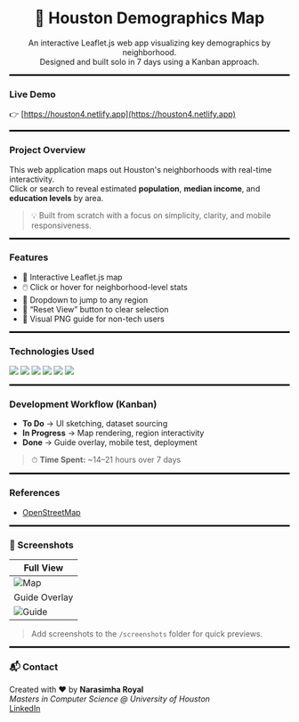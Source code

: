 <h1 align="center">🌆 Houston Demographics Map</h1>

<p align="center">An interactive Leaflet.js web app visualizing key demographics by neighborhood.<br>
Designed and built solo in 7 days using a Kanban approach.
</p>

<hr style="border: 1px solid #000000;" />

### Live Demo  
👉 [https://houston4.netlify.app](https://houston4.netlify.app)

<hr style="border: 1px solid #000000;" />

###  Project Overview

This web application maps out Houston's neighborhoods with real-time interactivity.  
Click or search to reveal estimated **population**, **median income**, and **education levels** by area.

> 💡 Built from scratch with a focus on simplicity, clarity, and mobile responsiveness.

<hr style="border: 1px solid #000000;" />

###  Features

- 📍 Interactive Leaflet.js map
- 🖱️ Click or hover for neighborhood-level stats
- 📂 Dropdown to jump to any region
- 🔄 “Reset View” button to clear selection
- 🧭 Visual PNG guide for non-tech users

<hr style="border: 1px solid #000000;" />

###  Technologies Used

<div align="left">
  <img src="https://img.shields.io/badge/HTML5-F16529?style=for-the-badge&logo=html5&logoColor=white" />
  <img src="https://img.shields.io/badge/CSS3-2965F1?style=for-the-badge&logo=css3&logoColor=white" />
  <img src="https://img.shields.io/badge/JavaScript-F7DF1E?style=for-the-badge&logo=javascript&logoColor=black" />
  <img src="https://img.shields.io/badge/Leaflet-199900?style=for-the-badge&logo=leaflet&logoColor=white" />
  <img src="https://img.shields.io/badge/Lucidchart-FF8000?style=for-the-badge&logo=lucidchart&logoColor=white" />
  <img src="https://img.shields.io/badge/GeoJSON-black?style=for-the-badge" />
</div>


<hr style="border: 1px solid #000000;" />

###  Development Workflow (Kanban)

- **To Do** → UI sketching, dataset sourcing  
- **In Progress** → Map rendering, region interactivity  
- **Done** → Guide overlay, mobile test, deployment  

> ⏱ **Time Spent:** ~14–21 hours over 7 days

<hr style="border: 1px solid #000000;" />

### References

- [OpenStreetMap](https://www.openstreetmap.org/)

<hr style="border: 1px solid #000000;" />

### 📸 Screenshots

| Full View | 
|-----------|
| ![Map](./screenshots/full-map.png) | 
| Guide Overlay |
| ![Guide](./screenshots/guide-overlay.png) |

> Add screenshots to the `/screenshots` folder for quick previews.

<hr style="border: 1px solid #000000;" />

### 📬 Contact

Created with ❤️ by **Narasimha Royal**  
_Masters in Computer Science @ University of Houston_  
[LinkedIn](https://www.linkedin.com/in/narasimha31/)

